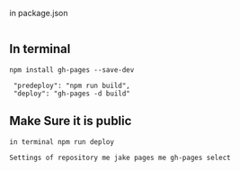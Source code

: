 in package.json

```"homepage": "https://hardikwb.github.io/TextUtils-React",
 ```

## In terminal 
 ```npm install gh-pages --save-dev```

 ```Add them in scripts 
  "predeploy": "npm run build",
  "deploy": "gh-pages -d build" 
  ```


## Make Sure it is public
  ```
  in terminal npm run deploy
  ```

  ```
  Settings of repository me jake pages me gh-pages select
  ```